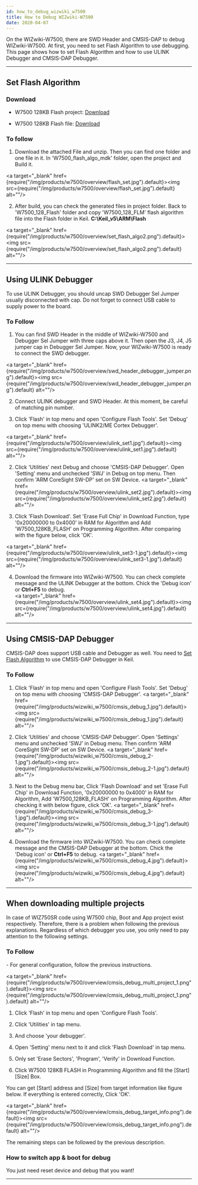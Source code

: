 ```yaml
---
id: how_to_debug_wizwiki_w7500
title: How to Debug WIZwiki-W7500
date: 2020-04-07
---
```


On the WIZwiki-W7500, there are SWD Header and CMSIS-DAP to debug
WIZwiki-W7500. At first, you need to set Flash Algorithm to use
debugging. This page shows how to set Flash Algorithm and how to use
ULINK Debugger and CMSIS-DAP Debugger.

---

## Set Flash Algorithm

### Download

  * W7500 128KB Flash project: <a href="/img/products/w7500/overview/w7500_128kb_flash.zip" target="_blank">Download</a>

  * W7500 128KB Flash file: <a href="/img/products/w7500/overview/w7500_128_flm.zip" target="_blank">Download</a>


### To follow

1. Download the attached File and unzip. Then you can find one folder
and one file in it. In 'W7500\_flash\_algo\_mdk' folder, open the
project and Build it.

<a target="_blank" href={require("/img/products/w7500/overview/flash_set.jpg").default}><img src={require("/img/products/w7500/overview/flash_set.jpg").default} alt=""/></a>

2. After build, you can check the generated files in project folder.
Back to 'W7500\_128\_Flash' folder and copy 'W7500\_128\_FLM' flash
algorithm file into the Flash folder in Keil.
**C:\\Keil\_v5\\ARM\\Flash**

<a target="_blank" href={require("/img/products/w7500/overview/set_flash_algo2.png").default}><img src={require("/img/products/w7500/overview/set_flash_algo2.png").default} alt=""/></a>

---

## Using ULINK Debugger

To use ULINK Debugger, you should uncap SWD Debugger Sel Jumper usually
disconnected with cap. Do not forget to connect USB cable to supply
power to the board.

### To Follow

1. You can find SWD Header in the middle of WIZwiki-W7500 and Debugger
Sel Jumper with three caps above it. Then open the J3, J4, J5 jumper cap
in Debugger Sel Jumper. Now, your WIZwiki-W7500 is ready to connect the
SWD debugger.  

<a target="_blank" href={require("/img/products/w7500/overview/swd_header_debugger_jumper.png").default}><img src={require("/img/products/w7500/overview/swd_header_debugger_jumper.png").default} alt=""/></a>

2. Connect ULINK debugger and SWD Header. At this moment, be careful of
matching pin number.

1. Click 'Flash' in top menu and open 'Configure Flash Tools'. Set
'Debug' on top menu with choosing 'ULINK2/ME Cortex Debugger'.  

<a target="_blank" href={require("/img/products/w7500/overview/ulink_set1.jpg").default}><img src={require("/img/products/w7500/overview/ulink_set1.jpg").default} alt=""/></a>

2. Click 'Utilities' next Debug and choose 'CMSIS-DAP Debugger'. Open
'Setting' menu and unchecked 'SWJ' in Debug on top menu. Then confirm
'ARM CoreSight SW-DP' set on SW Device.
<a target="_blank" href={require("/img/products/w7500/overview/ulink_set2.jpg").default}><img src={require("/img/products/w7500/overview/ulink_set2.jpg").default} alt=""/></a>

3. Click 'Flash Download'. Set 'Erase Full Chip' in Download Function,
type '0x20000000 to 0x4000' in RAM for Algorithm and Add
'W7500\_128KB\_FLASH' on Programming Algorithm. After comparing with the
figure below, click 'OK'.

<a target="_blank" href={require("/img/products/w7500/overview/ulink_set3-1.jpg").default}><img src={require("/img/products/w7500/overview/ulink_set3-1.jpg").default} alt=""/></a>

4. Download the firmware into WIZwiki-W7500. You can check complete
message and the ULINK Debugger at the bottom. Chick the 'Debug icon' or
**Ctrl+F5** to debug.  
<a target="_blank" href={require("/img/products/w7500/overview/ulink_set4.jpg").default}><img src={require("/img/products/w7500/overview/ulink_set4.jpg").default} alt=""/></a>

---

## Using CMSIS-DAP Debugger

CMSIS-DAP does support USB cable and Debugger as well. You need to [Set Flash Algorithm](#set_flash_algorithm) to use CMSIS-DAP Debugger in Keil.  

### To Follow

1. Click 'Flash' in top menu and open 'Configure Flash Tools'. Set 'Debug' on top menu with choosing 'CMSIS-DAP Debugger'. 
<a target="_blank" href={require("/img/products/wizwiki_w7500/cmsis_debug_1.jpg").default}><img src={require("/img/products/wizwiki_w7500/cmsis_debug_1.jpg").default} alt=""/></a>

2. Click 'Utilities' and choose 'CMSIS-DAP Debugger'. Open 'Settings' menu and unchecked 'SWJ' in Debug menu. Then confirm 'ARM CoreSight SW-DP' set on SW Device. 
<a target="_blank" href={require("/img/products/wizwiki_w7500/cmsis_debug_2-1.jpg").default}><img src={require("/img/products/wizwiki_w7500/cmsis_debug_2-1.jpg").default} alt=""/></a>

3. Next to the Debug menu bar, Click 'Flash Download' and set 'Erase Full Chip' in Download Function, '0x20000000 to 0x4000' in RAM for Algorithm, Add 'W7500_128KB_FLASH' on Programming Algorithm. After checking it with below figure, click 'OK'. 
<a target="_blank" href={require("/img/products/wizwiki_w7500/cmsis_debug_3-1.jpg").default}><img src={require("/img/products/wizwiki_w7500/cmsis_debug_3-1.jpg").default} alt=""/></a>  

4. Download the firmware into WIZwiki-W7500. You can check complete message and the CMSIS-DAP Debugger at the bottom. Chick the 'Debug icon' or **Ctrl+F5** to debug. 
<a target="_blank" href={require("/img/products/wizwiki_w7500/cmsis_debug_4.jpg").default}><img src={require("/img/products/wizwiki_w7500/cmsis_debug_4.jpg").default} alt=""/></a>

---

## When downloading multiple projects

In case of WIZ750SR code using W7500 chip, Boot and App project exist
respectively. Therefore, there is a problem when following the previous
explanations. Regardless of which debugger you use, you only need to pay
attention to the following settings.


### To Follow

\- For general configuration, follow the previous instructions.

<a target="_blank" href={require("/img/products/w7500/overview/cmsis_debug_multi_project_1.png").default}><img src={require("/img/products/w7500/overview/cmsis_debug_multi_project_1.png").default} alt=""/></a>

1. Click 'Flash' in top menu and open 'Configure Flash Tools'.

2. Click 'Utilities' in tap menu.

3. And choose 'your debugger'.

4. Open 'Setting' menu next to it and click 'Flash Download' in tap
menu.

5. Only set 'Erase Sectors', 'Program', 'Verify' in Download Function.

6. Click W7500 128KB FLASH in Programming Algorithm and fill the
[Start] [Size] Box.


 You can get [Start] address and [Size] from target information like figure below.
 If everything is entered correctly, Click 'OK'.

<a target="_blank" href={require("/img/products/w7500/overview/cmsis_debug_target_info.png").default}><img src={require("/img/products/w7500/overview/cmsis_debug_target_info.png").default} alt=""/></a>

The remaining steps can be followed by the previous description.


### How to switch app & boot for debug 

You just need reset device and debug that you want!

---
